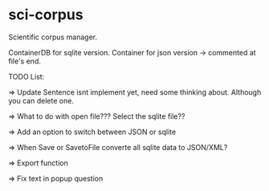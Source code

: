 sci-corpus
==========

Scientific corpus manager.

ContainerDB for sqlite version.
Container for json version -> commented at file's end.

TODO List:

  => Update Sentence isnt implement yet, need some thinking about. Although you can delete one.
  
  => What to do with open file??? Select the sqlite file??
  
  => Add an option to switch between JSON or sqlite
  
  => When Save or SavetoFile converte all sqlite data to JSON/XML?
  
  => Export function
  
  => Fix text in popup question

  
